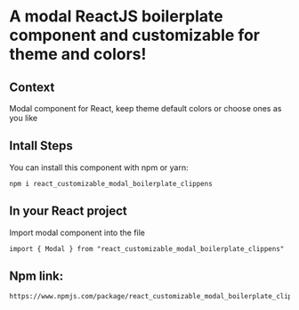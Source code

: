 # A modal ReactJS boilerplate component and customizable for theme and colors!

## Context

Modal component for React, keep theme default colors or choose ones as you like

## Intall Steps

You can install this component with npm or yarn:

```
npm i react_customizable_modal_boilerplate_clippens
```


## In your React project

Import modal component into the file

```
import { Modal } from "react_customizable_modal_boilerplate_clippens" 
```

## Npm link:

```
https://www.npmjs.com/package/react_customizable_modal_boilerplate_clippens
```

